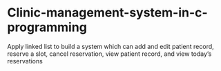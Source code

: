 # Clinic-management-system-in-c-programming
Apply linked list to build a system which can add and edit patient record, reserve a slot, cancel reservation, view patient record, and view today’s reservations
